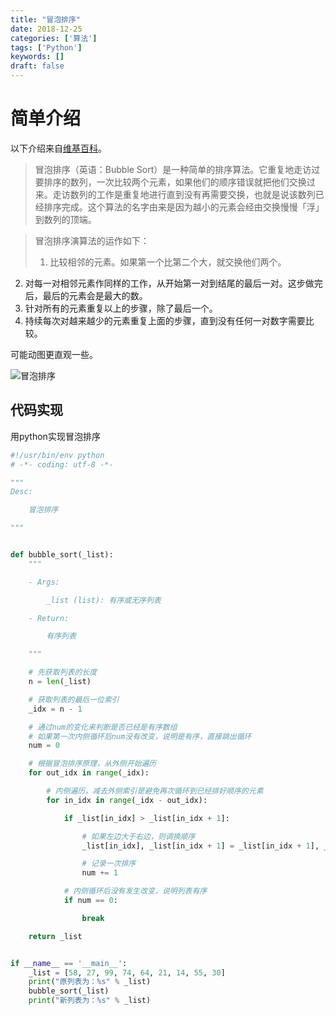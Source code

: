 ```yaml
---
title: "冒泡排序"
date: 2018-12-25
categories: ['算法']
tags: ['Python']
keywords: []
draft: false
---
```


# 简单介绍

以下介绍来自[维基百科](https://zh.wikipedia.org/wiki/%E5%86%92%E6%B3%A1%E6%8E%92%E5%BA%8F)。

>冒泡排序（英语：Bubble Sort）是一种简单的排序算法。它重复地走访过要排序的数列，一次比较两个元素，如果他们的顺序错误就把他们交换过来。走访数列的工作是重复地进行直到没有再需要交换，也就是说该数列已经排序完成。这个算法的名字由来是因为越小的元素会经由交换慢慢「浮」到数列的顶端。

<!--more-->

>冒泡排序演算法的运作如下：
>
>1. 比较相邻的元素。如果第一个比第二个大，就交换他们两个。
2. 对每一对相邻元素作同样的工作，从开始第一对到结尾的最后一对。这步做完后，最后的元素会是最大的数。
3. 针对所有的元素重复以上的步骤，除了最后一个。
4. 持续每次对越来越少的元素重复上面的步骤，直到没有任何一对数字需要比较。

可能动图更直观一些。

![冒泡排序](https://ws4.sinaimg.cn/large/006tKfTcly1g07kob37eig30my075wqv.gif)

## 代码实现

用python实现冒泡排序

```python
#!/usr/bin/env python
# -*- coding: utf-8 -*-

"""
Desc:

    冒泡排序

"""


def bubble_sort(_list):
    """

    - Args:

        _list (list): 有序或无序列表

    - Return:

        有序列表

    """

    # 先获取列表的长度
    n = len(_list)

    # 获取列表的最后一位索引
    _idx = n - 1

    # 通过num的变化来判断是否已经是有序数组
    # 如果第一次内侧循环后num没有改变，说明是有序，直接跳出循环
    num = 0

    # 根据冒泡排序原理，从外侧开始遍历
    for out_idx in range(_idx):

        # 内侧遍历，减去外侧索引是避免再次循环到已经排好顺序的元素
        for in_idx in range(_idx - out_idx):

            if _list[in_idx] > _list[in_idx + 1]:

                # 如果左边大于右边，则调换顺序
                _list[in_idx], _list[in_idx + 1] = _list[in_idx + 1], _list[in_idx]

                # 记录一次排序
                num += 1

            # 内侧循环后没有发生改变，说明列表有序
            if num == 0:

                break

    return _list


if __name__ == '__main__':
    _list = [58, 27, 99, 74, 64, 21, 14, 55, 30]
    print("原列表为：%s" % _list)
    bubble_sort(_list)
    print("新列表为：%s" % _list)

```